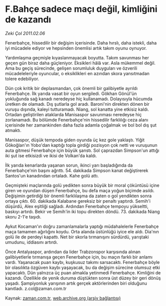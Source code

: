 # F.Bahçe sadece maçı değil, kimliğini de kazandı

*Zeki Çol 2011.02.06*

<td class="columnist-detail">
<p>Fenerbahçe, hissedilir bir değişim içerisinde. Daha hırslı, daha istekli, daha iyi mücadele ediyor ve hepsinden önemlisi artık takım oyunu oynuyor.</p>
<p>
<div id="haberMetinDiv">
<p>Yardımlaşma geçmişle kıyaslanmayacak boyutta. Takım savunması her geçen gün biraz daha güçleniyor. Eksikleri hâlâ var. Asla mükemmel değil. Ama bu geçiş sürecinde, gelişen sorumluluk duyguları ve özverili mücadeleleriyle oyuncular, o eksiklikleri en azından skora yansıtmadan tolere edebiliyor.
<p> Dün çok kritik bir deplasmandan, çok önemli bir galibiyetle ayrıldı Fenerbahçe. İlk yarıda vasat bir oyun sergiledi. Gökhan Gönül'ün yokluğunda sağ kanadı neredeyse hiç kullanamadı. Dolayısıyla hücumda üretken de olamadı. Dış şutlarla gol aradı. Baroni'nin direkten dönen bir vuruşu dışında, kaleyi tutturamadı. Niang, sol kanatta yine etkisiz kaldı. Ortadan geliştirilen ataklarda Manisaspor savunması neredeyse hiç zorlanamadı. Bu bölümde Fenerbahçe'nin hissedilir farklılığı ceza alanı içerisinde her zamankinden daha fazla adamla çoğalmak ve bol bol dış şut atmaktı.
<p> Manisaspor, düşük tempoda giden oyunda üç kez gole yaklaştı. Yiğit Gökoğlan'ın Yobo'dan kaptığı topla girdiği pozisyon çok netti ve vuruşunun auta gitmesi Fenerbahçe için büyük şanstı. Sol çaprazdan Simpson'un attığı iki şut ise etkisizdi ve ikisi de Volkan'da kaldı.
<p> İlk yarıda kenarlarda yaşanan sorun, ikinci yarı başladığında da Fenerbahçe'nin başını ağrıttı. 54. dakikada Simpson kanat değiştirerek Santos'un kanadından ortaladı. Kahe golü attı.
<p> Geçmişteki maçlarında golü yedikten sonra büyük bir moral çöküntüsü içine giren ve oyundan düşen Fenerbahçe, bu defa maça yoğun biçimde asıldı. Değişimin getirdiği bir önemli farklılaşma da zaten o gol yendikten sonra ortaya çıktı. 60. dakikada Kalabane gereksiz bir penaltı yaptırdı. Semih'i düşürdü, Alex eşitliği sağladı. Ardından Fenerbahçe tempoyu yükseltti, baskıyı artırdı. Bekir ve Semih'in iki topu direkten döndü. 73. dakikada Niang skoru 2-1'e taşıdı.
<p> Aykut Kocaman'ın doğru zamanlamalarla yaptığı müdahalelerle Fenerbahçe maça tamamen ağırlığını koydu. Orta alanda üstünlüğü iyice ele aldı. Dia'nın golü ile de perdeyi kapattı. Net bir skorla tırmanışını sürdürdü, yarıştaki umudunu, iddiasını artırdı.
<p> Önce Antalyaspor, ardından da lider Trabzonspor karşısında alınan galibiyetlerle tırmanışa geçen Fenerbahçe için, bu maçın farklı bir anlamı vardı. Yaşanacak puan kaybı, kuşkusuz takımı sarsacaktı. Fenerbahçe böyle bir olasılıkta özgüven kaybı yaşayacak, bu da değişim sürecine olumsuz etki yapacaktı. Dün yalnızca üç puan almakla yetinmedi Fenerbahçe. Kimliğini de kazandı. Özellikle de yenik duruma düştükten sonra üst düzey bir geri dönüş yaşadı. Şampiyonluk yarışının artık gerçek aktörlerinden biri olduğunu kanıtladı. z.col@za­man.com.tr</p></p></p></p></p></p></p></div>
</p>
<a href="http://web.archive.org/web/20110219031946/mailto:/">
</a></td>

Kaynak: [zaman.com.tr](http://zaman.com.tr/yazar.do?yazino=1089720), [web.archive.org (arşiv bağlantısı)](http://web.archive.org/web/20110219031946/http://www.zaman.com.tr:80/yazar.do?yazino=1089720)
